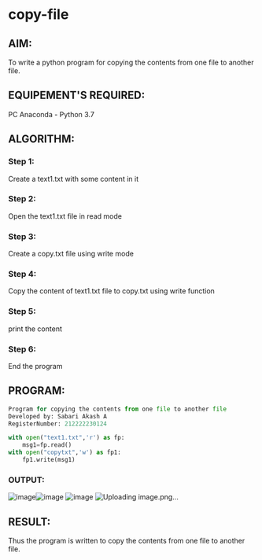 # copy-file
## AIM:
To write a python program for copying the contents from one file to another file.
## EQUIPEMENT'S REQUIRED: 
PC
Anaconda - Python 3.7
## ALGORITHM: 
### Step 1:
Create a text1.txt with some content in it

### Step 2: 
Open the text1.txt file in read mode 
### Step 3: 
Create a copy.txt file using write mode
### Step 4:  
Copy the content of text1.txt file to copy.txt using write function
### Step 5: 
print the content
### Step 6: 
End the program
## PROGRAM:
```python
Program for copying the contents from one file to another file
Developed by: Sabari Akash A
RegisterNumber: 212222230124

with open("text1.txt",'r') as fp:
    msg1=fp.read()
with open("copytxt",'w') as fp1:
    fp1.write(msg1)
```
### OUTPUT:
![image](https://github.com/sanjeevi00/copy-file/assets/121484976/a391c014-a139-4b56-8761-07c4992269a5)![image](https://github.com/sanjeevi00/copy-file/assets/121484976/b8de17e1-0993-412d-ad15-59e00bfa7da6)
![image](https://github.com/sanjeevi00/copy-file/assets/121484976/546a038c-3b60-41f0-9f1a-9fccf25ae7d0)
![Uploading image.png…]()


## RESULT:
Thus the program is written to copy the contents from one file to another file.
